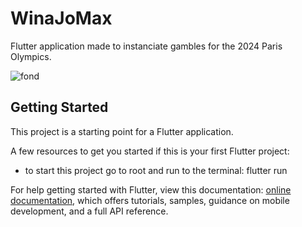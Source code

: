 # WinaJoMax

Flutter application made to instanciate gambles for the 2024 Paris Olympics.

![fond](https://github.com/user-attachments/assets/e006f49b-c472-41cf-a90a-a0ab127cbafc)

## Getting Started

This project is a starting point for a Flutter application.

A few resources to get you started if this is your first Flutter project:

- to start this project go to root and run to the terminal: flutter run

For help getting started with Flutter, view this documentation:
[online documentation](https://flutter.dev/docs), which offers tutorials,
samples, guidance on mobile development, and a full API reference.
